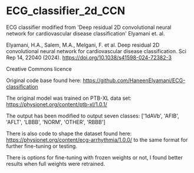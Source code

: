 # ECG_classifier_2d_CCN
ECG classifier modified from 'Deep residual 2D convolutional neural network for cardiovascular disease classification' Elyamani et. al.

Elyamani, H.A., Salem, M.A., Melgani, F. et al. Deep residual 2D convolutional neural network for cardiovascular disease classification. Sci Rep 14, 22040 (2024). https://doi.org/10.1038/s41598-024-72382-3

Creative Commons licence

Original code base found here: https://github.com/HaneenElyamani/ECG-classification

The original model was trained on PTB-XL data set: https://physionet.org/content/ptb-xl/1.0.1/

The output has been modified to output seven classes: ['1dAVb', 'AFIB', 'AFLT', 'LBBB', 'NORM', 'OTHER', 'RBBB']

There is also code to shape the dataset found here: https://physionet.org/content/ecg-arrhythmia/1.0.0/ to the same format for further fine-tuning or testing.

There is options for fine-tuning with frozen weights or not, I found better results when full weights were retrained.

